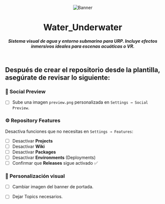 <header>

![Banner](https://github.com/user-attachments/assets/5b933a56-0ece-452a-99c0-1a641485a6b9)

# **Water_Underwater**

_**Sistema visual de agua y entorno submarino para URP. Incluye efectos inmersivos ideales para escenas acuáticas o VR.**_


</header>
   
<footer>
   
## Después de crear el repositorio desde la plantilla, asegúrate de revisar lo siguiente:

### 📸 Social Preview
- [ ] Sube una imagen `preview.png` personalizada en `Settings → Social Preview`.

### ⚙️ Repository Features
Desactiva funciones que no necesitas en `Settings → Features`:

- [ ] Desactivar **Projects**
- [ ] Desactivar **Wiki**
- [ ] Desactivar **Packages**
- [ ] Desactivar **Environments** (Deployments)
- [ ] Confirmar que **Releases** sigue activado ✅

### 🎨 Personalización visual
- [ ] Cambiar imagen del banner de portada.
- [ ] Dejar Topics necesarios.


</footer>
